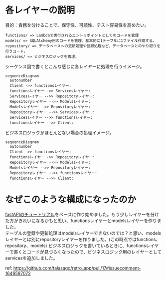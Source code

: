 # 各レイヤーの説明
目的：責務を分けることで、保守性、可読性、テスト容易性を高めたい。
```
functions/ => Lambdaで実行されるエントリポイントとしてのコードを管理
models/ => SQLAlchemy用のコードを管理。基本的に1テーブルに1ファイル作成する。
repository/ => データベースへの更新処理や登録処理など、データベースとのやり取りを行うコード。
services/ => ビジネスロジックを管理。
```

シーケンス図で書くとこんな感じに各レイヤーに処理を行うイメージ。
```mermaid
sequenceDiagram
  autonumber
  Client ->> functionsレイヤー: 
  functionsレイヤー ->> Servicesレイヤー: 
  Servicesレイヤー -->> Repositoryレイヤー: 
  Repositoryレイヤー -->> Modelsレイヤー: 
  Modelsレイヤー -->> Repositoryレイヤー: 
  Repositoryレイヤー -->> Servicesレイヤー: 
  Servicesレイヤー -->> functionsレイヤー: 
  functionsレイヤー -->> Client: 
```

ビジネスロジックがほとんどない場合の処理イメージ。
```mermaid
sequenceDiagram
  autonumber
  Client ->> functionsレイヤー: 
  functionsレイヤー ->> Repositoryレイヤー: 
  Repositoryレイヤー -->> Modelsレイヤー: 
  Modelsレイヤー -->> Repositoryレイヤー: 
  Repositoryレイヤー -->> functionsレイヤー: 
  functionsレイヤー -->> Client: 
```

# なぜこのような構成になったのか
[fastAPIのチュートリアル](https://fastapi.tiangolo.com/tutorial/sql-databases/)をベースに作り始めました。もう少しレイヤーを分けた方がきれいになるかもと思い、functionsレイヤーとmodelsレイヤーを作りました。  
テーブルの登録や更新処理はmodelsレイヤーできないのでは？と思い、modelsレイヤーとは別にrepositoryレイヤーを作りました。(この時点ではfunctions、repository、models)
ビジネスロジックを書いているときに、functionsレイヤーで書くとコードが見づらくなったので、ビジネスロジック用のレイヤーとしてservicesを追加しました。

ref: https://github.com/talasago/retro_app/pull/17#issuecomment-1646587072
